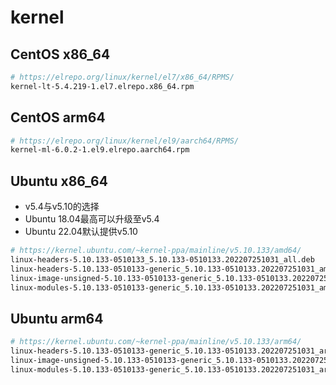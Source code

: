 # kernel

## CentOS x86_64

```bash
# https://elrepo.org/linux/kernel/el7/x86_64/RPMS/
kernel-lt-5.4.219-1.el7.elrepo.x86_64.rpm
```

## CentOS arm64

```bash
# https://elrepo.org/linux/kernel/el9/aarch64/RPMS/
kernel-ml-6.0.2-1.el9.elrepo.aarch64.rpm
```

## Ubuntu x86_64

- v5.4与v5.10的选择
- Ubuntu 18.04最高可以升级至v5.4
- Ubuntu 22.04默认提供v5.10

```bash
# https://kernel.ubuntu.com/~kernel-ppa/mainline/v5.10.133/amd64/
linux-headers-5.10.133-0510133_5.10.133-0510133.202207251031_all.deb
linux-headers-5.10.133-0510133-generic_5.10.133-0510133.202207251031_amd64.deb
linux-image-unsigned-5.10.133-0510133-generic_5.10.133-0510133.202207251031_amd64.deb
linux-modules-5.10.133-0510133-generic_5.10.133-0510133.202207251031_amd64.deb
```

## Ubuntu arm64

```bash
# https://kernel.ubuntu.com/~kernel-ppa/mainline/v5.10.133/arm64/
linux-headers-5.10.133-0510133-generic_5.10.133-0510133.202207251031_arm64.deb
linux-image-unsigned-5.10.133-0510133-generic_5.10.133-0510133.202207251031_arm64.deb
linux-modules-5.10.133-0510133-generic_5.10.133-0510133.202207251031_arm64.deb
```
